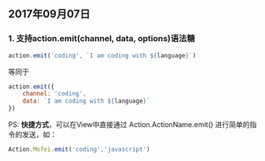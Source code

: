 ## 2017年09月07日

### 1. 支持action.emit(channel, data, options)语法糖

```javascript
action.emit('coding', `I am coding with ${language}`)
```

等同于

```javascript
action.emit({
    channel: 'coding',
    data: `I am coding with ${language}`
})
```

PS: **快捷方式**，可以在View中直接通过 Action.ActionName.emit() 进行简单的指令的发送，如：

```javascript
Action.Mofei.emit('coding','javascript')
```